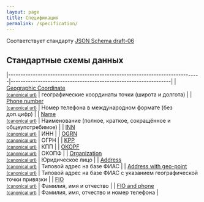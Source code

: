 ```yaml
---
layout: page
title: Спецификация
permalink: /specification/
---
```

Соответствует стандарту [JSON Schema draft-06](http://json-schema.org/)

Стандартные схемы данных
---------------

|------------------------------------------------------------------------------|-----------------------------------------------------------------|
| [Geographic Coordinate](/schemas/geo/point.json) <br> [<small>(canonical url)</small>](/geo/point) | географические координаты точки (широта и долгота) |
| [Phone number](/schemas/generic/phone_number.json) <br> [<small>(canonical url)</small>](/generic/phone_number) | Номер телефона в международном формате (без доп.цифр) |
| [Name](/schemas/generic/name.json) <br> [<small>(canonical url)</small>](/generic/name) | Наименование (полное, краткое, сокращённое и общеупотребимое) |
| [INN](/schemas/identifier/ru/inn.json) <br> [<small>(canonical url)</small>](/identifier/ru/inn) | ИНН |
| [OGRN](/schemas/identifier/ru/ogrn.json) <br> [<small>(canonical url)</small>](/identifier/ru/ogrn) | ОГРН |
| [KPP](/schemas/classifier/ru/kpp.json) <br> [<small>(canonical url)</small>](/classifier/ru/kpp) | КПП |
| [OKOPF](/schemas/classifier/ru/okopf.json) <br> [<small>(canonical url)</small>](/classifier/ru/okopf) | ОКОПФ |
| [Organization](/schemas/organization/ru/organization.json) <br> [<small>(canonical url)</small>](/organization/ru/organization) | Юридическое лицо |
| [Address](/schemas/location/ru/address.json) <br> [<small>(canonical url)</small>](/location/ru/address) | Типовой адрес на базе ФИАС |
| [Address with geo-point](/schemas/location/ru/address_with_point.json) <br> [<small>(canonical url)</small>](/location/ru/address_with_point) | Типовой адрес на базе ФИАС с указанием географической точки привязки |
| [FIO](/schemas/person/ru/fio.json) <br> [<small>(canonical url)</small>](/person/ru/fio) | Фамилия, имя и отчество |
| [FIO and phone](/schemas/person/ru/fio_phone.json) <br> [<small>(canonical url)</small>](/person/ru/fio_phone) | Фамилия, имя, отчество и номер телефона |

